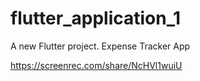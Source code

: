 # flutter_application_1

A new Flutter project.
Expense Tracker App


https://screenrec.com/share/NcHVl1wuiU

